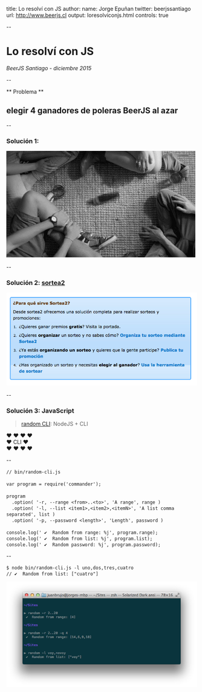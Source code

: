 title: Lo resolví con JS
author:
  name: Jorge Epuñan
  twitter: beerjssantiago
  url: http://www.beerjs.cl
output: loresolviconjs.html
controls: true

--

# Lo resolví con JS

*BeerJS Santiago - diciembre 2015*

--

** Problema **

## elegir 4 ganadores de poleras BeerJS al azar

--

### Solución 1:

![](solucion1.gif)

--

### Solución 2: [sortea2](https://www.sortea2.com)

![](solucion2.png)

--

### Solución 3: JavaScript

> [random CLI](https://github.com/juanbrujo/random-cli): NodeJS + CLI

❤ ❤ ❤ ❤ <br />
 ❤ CLI ❤ <br />
❤ ❤ ❤ ❤

--

```
// bin/random-cli.js

var program = require('commander');

program
  .option( '-r, --range <from>..<to>', 'A range', range )
  .option( '-l, --list <item1>,<item2>,<itemN>', 'A list comma separated', list )
  .option( '-p, --password <length>', 'Length', password )

console.log(' ✔  Random from range: %j', program.range);
console.log(' ✔  Random from list: %j', program.list);
console.log(' ✔  Random password: %j', program.password);
```

--

```
$ node bin/random-cli.js -l uno,dos,tres,cuatro
// ✔  Random from list: ["cuatro"]
```
![](result.png)


